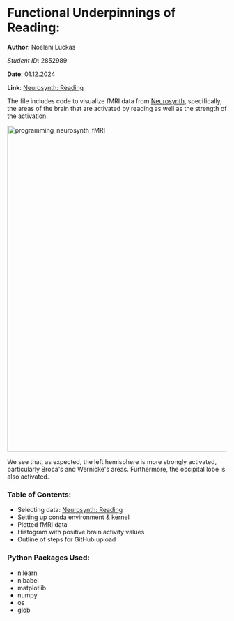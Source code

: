 # Functional Underpinnings of Reading:
**Author**: Noelani Luckas

*Student ID*: 2852989 

**Date**: 01.12.2024 

**Link**: [Neurosynth: Reading](https://neurosynth.org/analyses/terms/reading/)


The file includes code to visualize fMRI data from [Neurosynth](https://neurosynth.org/), specifically, the areas of the brain that are activated by reading
as well as the strength of the activation. 

<img width="748" alt="programming_neurosynth_fMRI" src="https://github.com/user-attachments/assets/c28e567b-adaf-4db1-a760-a2c1d9b66a56">

We see that, as expected, the left hemisphere is more strongly activated, particularly Broca's and Wernicke's areas. Furthermore, the occipital
lobe is also activated. 


### Table of Contents: 
- Selecting data: [Neurosynth: Reading](https://neurosynth.org/analyses/terms/reading/)
- Setting up conda environment & kernel
- Plotted fMRI data
- Histogram with positive brain activity values
- Outline of steps for GitHub upload


### Python Packages Used: 
- nilearn
- nibabel
- matplotlib
- numpy
- os
- glob
